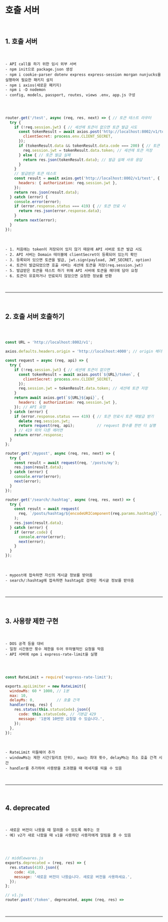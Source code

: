 # 호출 서버

<br>

## 1. 호출 서버
<br>

    - API call을 하기 위한 임시 외부 서버
    - npm init으로 package.json 생성
    - npm i cookie-parser dotenv express express-session morgan nunjucks을 실행하여 필요한 패키지 설치
    - npm i axios(새로운 패키지)
    - npm i -D nodemon
    - config, models, passport, routes, views .env, app.js 구성

<br>

```javascript

router.get('/test', async (req, res, next) => { // 토큰 테스트 라우터
  try {
    if (!req.session.jwt) { // 세션에 토큰이 없으면 토큰 발급 시도
      const tokenResult = await axios.post('http://localhost:8002/v1/token', {
        clientSecret: process.env.CLIENT_SECRET,
      });
      if (tokenResult.data && tokenResult.data.code === 200) { // 토큰 발급 성공
        req.session.jwt = tokenResult.data.token; // 세션에 토큰 저장
      } else { // 토큰 발급 실패
        return res.json(tokenResult.data); // 발급 실패 사유 응답
      }
    }
    // 발급받은 토큰 테스트
    const result = await axios.get('http://localhost:8002/v1/test', {
      headers: { authorization: req.session.jwt },
    });
    return res.json(result.data);
  } catch (error) {
    console.error(error);
    if (error.response.status === 419) { // 토큰 만료 시
      return res.json(error.response.data);
    }
    return next(error);
  }
});

```

<br>

    - 1. 처음에는 token이 저장되어 있지 않기 때문에 API 서버로 토큰 발급 시도
    - 2. API 서버는 Domain 테이블에 clientSecret이 등록되어 있는지 확인 
    - 3. 등록되어 있으면 토큰을 발급, jwt.sign(payload, JWT_SECRET, option)
    - 4. 토큰이 발급되었으면 호출 서버는 세션에 토큰을 저장(req.session.jwt) 
    - 5. 발급받은 토큰을 테스트 하기 위해 API 서버에 토큰을 헤더에 담아 요청
    - 6. 토큰이 유효하거나 만료되지 않았으면 요청한 정보를 반환

<br>

***

<br>

## 2. 호출 서버 호출하기

<br>

```javascript

const URL = 'http://localhost:8002/v1';

axios.defaults.headers.origin = 'http://localhost:4000'; // origin 헤더 추가

const request = async (req, api) => {
  try {
    if (!req.session.jwt) { // 세션에 토큰이 없으면
      const tokenResult = await axios.post(`${URL}/token`, {
        clientSecret: process.env.CLIENT_SECRET,
      });
      req.session.jwt = tokenResult.data.token; // 세션에 토큰 저장
    }
    return await axios.get(`${URL}${api}`, {
      headers: { authorization: req.session.jwt },
    }); // API 요청
  } catch (error) {
    if (error.response.status === 419) { // 토큰 만료시 토큰 재발급 받기
      delete req.session.jwt;
      return request(req, api);          // request 함수를 한번 더 실행
    } // 419 외의 다른 에러면
    return error.response;
  }
};

router.get('/mypost', async (req, res, next) => {
  try {
    const result = await request(req, '/posts/my');
    res.json(result.data);
  } catch (error) {
    console.error(error);
    next(error);
  }
});

router.get('/search/:hashtag', async (req, res, next) => {
  try {
    const result = await request(
      req, `/posts/hashtag/${encodeURIComponent(req.params.hashtag)}`,
    );
    res.json(result.data);
  } catch (error) {
    if (error.code) {
      console.error(error);
      next(error);
    }
  }
});

```

<br>

    - mypost에 접속하면 자신의 게시글 정보를 받아옴
    - search/:hashtag에 접속하면 hashtag로 검색된 게시글 정보를 받아옴

<br>

***

<br>

## 3. 사용량 제한 구현

<br>

    - DOS 공격 등을 대비
    - 일정 시간동안 횟수 제한을 두어 무차별적인 요청을 막음
    - API 서버에 npm i express-rate-limit을 실행 

<br>

```javascript

const RateLimit = require('express-rate-limit');

exports.apiLimiter = new RateLimit({
  windowMs: 60 * 1000, // 1분
  max: 10,
  delayMs: 0,          // 호출 간격
  handler(req, res) {
    res.status(this.statusCode).json({
      code: this.statusCode, // 기본값 429
      message: '1분에 10번만 요청할 수 있습니다.',
    });
  },
});

```

<br>

    - RateLimit 미들웨어 추가
    - windowMs는 제한 시간(밀리초 단위), max는 최대 횟수, delayMs는 최소 호출 간격 시간
    - handler를 추가하여 사용량을 초과했을 때 메세지를 띄울 수 있음

<br>

***

<br>

## 4. deprecated 

<br>

    - 새로운 버전이 나왔을 때 알려줄 수 있도록 해주는 것
    - 예) v2가 새로 나왔을 때 v1을 사용하던 사용자에게 알림을 줄 수 있음

<br>

```javascript

// middlewares.js
exports.deprecated = (req, res) => {
  res.status(410).json({
    code: 410,
    message: '새로운 버전이 나왔습니다. 새로운 버전을 사용하세요.',
  });
};

// v1.js
router.post('/token', deprecated, async (req, res) =>

```

<br>

***

<br>
